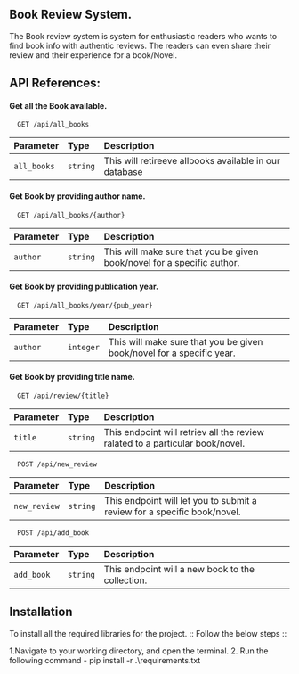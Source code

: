 ## Book Review System.

The Book review system is system for enthusiastic readers who wants to find book info with authentic reviews.
The readers can even share their review and their experience for a book/Novel.

## API References: 

#### Get all  the Book available.

```http
  GET /api/all_books
```

| Parameter | Type     | Description                |
| :-------- | :------- | :------------------------- |
| `all_books` | `string` | This will retireeve allbooks available in our database |

#### Get Book by providing author name.

```http
  GET /api/all_books/{author}
```

| Parameter | Type     | Description                       |
| :-------- | :------- | :-------------------------------- |
| `author`  | `string` | This will make sure that you be given book/novel for a specific author.|

#### Get Book by providing publication year.

```http
  GET /api/all_books/year/{pub_year}
```
| Parameter | Type     | Description                       |
| :-------- | :------- | :-------------------------------- |
| `author`      | `integer` | This will make sure that you be given book/novel for a specific year. |

#### Get Book by providing title name.

```http
  GET /api/review/{title}
```

| Parameter | Type     | Description                       |
| :-------- | :------- | :-------------------------------- |
| `title`   | `string` | This endpoint will retriev all the review ralated to a particular book/novel. |

```http
  POST /api/new_review
```

| Parameter | Type     | Description                       |
| :-------- | :------- | :-------------------------------- |
| `new_review`| `string` | This endpoint will let you to submit a review for a specific book/novel.|

```http
  POST /api/add_book
```

| Parameter | Type     | Description                       |
| :-------- | :------- | :-------------------------------- |
| `add_book`  | `string` | This endpoint will a new book to the collection. |

## Installation

To install all the required libraries for the project.
:: Follow the below steps ::

1.Navigate to your working directory, and open the terminal.
2. Run the following command - pip install -r .\requirements.txt

    
